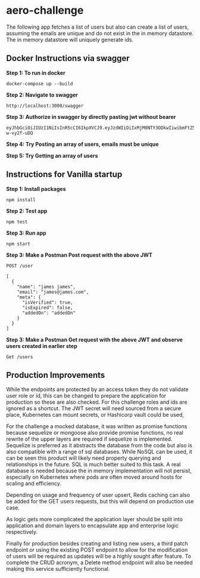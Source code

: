 # aero-challenge

The following app fetches a list of users but also can create a list of users,
assuming the emails are unique and do not exist in the in memory datastore.
The in memory datastore will uniquely generate ids.

## Docker Instructions via swagger

**Step 1: To run in docker**

```
docker-compose up --build
```

**Step 2: Navigate to swagger**

```
http://localhost:3000/swagger
```

**Step 3: Authorize in swagger by directly pasting jwt without bearer**

```
eyJhbGciOiJIUzI1NiIsInR5cCI6IkpXVCJ9.eyJzdWIiOiIxMjM0NTY3ODkwIiwibmFtZSI6IkpvaG4gRG9lIiwiaWF0IjoxNTE2MjM5MDIyfQ.8f4907mNMQyNONWfS1J8WPTz6MBYLMHd-w-vy2f-uDQ
```

**Step 4: Try Posting an array of users, emails must be unique**

**Step 5: Try Getting an array of users**

## Instructions for Vanilla startup

**Step 1: Install packages**

```
npm install
```

**Step 2: Test app**

```
npm test
```

**Step 3: Run app**

```
npm start
```

**Step 3: Make a Postman Post request with the above JWT**

```
POST /user

[
  {
    "name": "james james",
    "email": "james@james.com",
    "meta": {
      "isVerified": true,
      "isExpired": false,
      "addedOn": "addedOn"
    }
  }
]

```

**Step 3: Make a Postman Get request with the above JWT and observe users created in earlier step**

```
Get /users

```

## Production Improvements

While the endpoints are protected by an access token they do not validate user role or id,
this can be changed to prepare the application for production so these are also checked. For
this challenge roles and ids are ignored as a shortcut. The JWT secret will need sourced
from a secure place, Kubernetes can mount secrets, or Hashicorp vault could be used,

For the challenge a mocked database, it was written as promise functions because sequelize or
mongoose also provide promise functions, no real rewrite of the upper layers are required if sequelize
is implemented. Sequelize is preferred as it abstracts the database from the code but also
is also compatible with a range of sql databases. While NoSQL can be used, it can be seen this
product will likely need property querying and relationships in the future. SQL is much better suited
to this task. A real database is needed because the in memory implementation will not persist,
especially on Kubernetes where pods are often moved around hosts for scaling and efficiency.

Depending on usage and frequency of user upsert, Redis caching can also be added for the GET
users requests, but this will depend on production use case.

As logic gets more complicated the application layer should be split into application and domain layers to encapsulate app and enterprise logic respectively.

Finally for production besides creating and listing new users, a third patch endpoint or using the existing POST endpoint to allow for the modification of users will be required as updates will be a highly sought after feature. To complete the CRUD acronym, a Delete method endpoint will also be needed making this service sufficiently functional.

